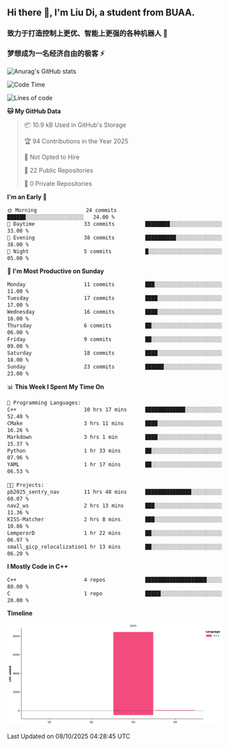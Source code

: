 ## Hi there 👋, I'm Liu Di, a student from BUAA.

### 致力于打造控制上更优、智能上更强的各种机器人 :robot:

### 梦想成为一名经济自由的极客 :zap:

![Anurag's GitHub stats](https://github-readme-stats.vercel.app/api?username=LemperorD)

<!--START_SECTION:waka-->
![Code Time](http://img.shields.io/badge/Code%20Time-35%20hrs%2031%20mins-blue)

![Lines of code](https://img.shields.io/badge/From%20Hello%20World%20I%27ve%20Written-8.4%20thousand%20lines%20of%20code-blue)

**🐱 My GitHub Data** 

> 📦 10.9 kB Used in GitHub's Storage 
 > 
> 🏆 94 Contributions in the Year 2025
 > 
> 🚫 Not Opted to Hire
 > 
> 📜 22 Public Repositories 
 > 
> 🔑 0 Private Repositories 
 > 
**I'm an Early 🐤** 

```text
🌞 Morning                24 commits          ██████░░░░░░░░░░░░░░░░░░░   24.00 % 
🌆 Daytime                33 commits          ████████░░░░░░░░░░░░░░░░░   33.00 % 
🌃 Evening                38 commits          ██████████░░░░░░░░░░░░░░░   38.00 % 
🌙 Night                  5 commits           █░░░░░░░░░░░░░░░░░░░░░░░░   05.00 % 
```
📅 **I'm Most Productive on Sunday** 

```text
Monday                   11 commits          ███░░░░░░░░░░░░░░░░░░░░░░   11.00 % 
Tuesday                  17 commits          ████░░░░░░░░░░░░░░░░░░░░░   17.00 % 
Wednesday                16 commits          ████░░░░░░░░░░░░░░░░░░░░░   16.00 % 
Thursday                 6 commits           ██░░░░░░░░░░░░░░░░░░░░░░░   06.00 % 
Friday                   9 commits           ██░░░░░░░░░░░░░░░░░░░░░░░   09.00 % 
Saturday                 18 commits          ████░░░░░░░░░░░░░░░░░░░░░   18.00 % 
Sunday                   23 commits          ██████░░░░░░░░░░░░░░░░░░░   23.00 % 
```


📊 **This Week I Spent My Time On** 

```text
💬 Programming Languages: 
C++                      10 hrs 17 mins      █████████████░░░░░░░░░░░░   52.40 % 
CMake                    3 hrs 11 mins       ████░░░░░░░░░░░░░░░░░░░░░   16.26 % 
Markdown                 3 hrs 1 min         ████░░░░░░░░░░░░░░░░░░░░░   15.37 % 
Python                   1 hr 33 mins        ██░░░░░░░░░░░░░░░░░░░░░░░   07.96 % 
YAML                     1 hr 17 mins        ██░░░░░░░░░░░░░░░░░░░░░░░   06.53 % 

🐱‍💻 Projects: 
pb2025_sentry_nav        11 hrs 48 mins      ███████████████░░░░░░░░░░   60.07 % 
nav2_ws                  2 hrs 13 mins       ███░░░░░░░░░░░░░░░░░░░░░░   11.36 % 
KISS-Matcher             2 hrs 8 mins        ███░░░░░░░░░░░░░░░░░░░░░░   10.86 % 
LemperorD                1 hr 22 mins        ██░░░░░░░░░░░░░░░░░░░░░░░   06.97 % 
small_gicp_relocalization1 hr 13 mins        ██░░░░░░░░░░░░░░░░░░░░░░░   06.20 % 
```

**I Mostly Code in C++** 

```text
C++                      4 repos             ████████████████████░░░░░   80.00 % 
C                        1 repo              █████░░░░░░░░░░░░░░░░░░░░   20.00 % 
```



**Timeline**

![Lines of Code chart](https://raw.githubusercontent.com/LemperorD/LemperorD/main/assets/bar_graph.png)


 Last Updated on 08/10/2025 04:28:45 UTC
<!--END_SECTION:waka-->


<!--
**LemperorD/LemperorD** is a ✨ _special_ ✨ repository because its `README.md` (this file) appears on your GitHub profile.

Here are some ideas to get you started:

- 🔭 I’m currently working on ...
- 🌱 I’m currently learning ...
- 👯 I’m looking to collaborate on ...
- 🤔 I’m looking for help with ...
- 💬 Ask me about ...
- 📫 How to reach me: ...
- 😄 Pronouns: ...
- ⚡ Fun fact: ...
-->
